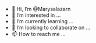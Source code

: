 - 👋 Hi, I’m @Marysalazarn
- 👀 I’m interested in ...
- 🌱 I’m currently learning ...
- 💞️ I’m looking to collaborate on ...
- 📫 How to reach me ...

<!---
Marysalazarn/Marysalazarn is a ✨ special ✨ repository because its `README.md` (this file) appears on your GitHub profile.
You can click the Preview link to take a look at your changes.
--->
